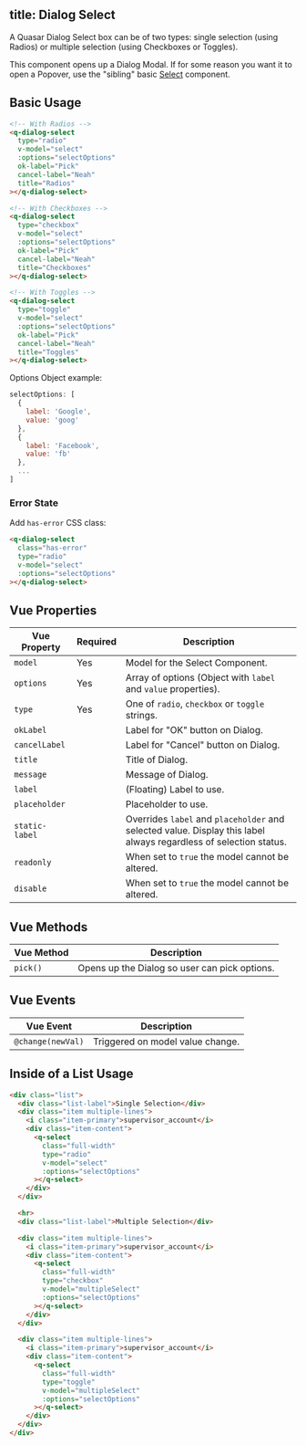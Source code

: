 title: Dialog Select
---
A Quasar Dialog Select box can be of two types: single selection (using Radios) or multiple selection (using Checkboxes or Toggles).

This component opens up a Dialog Modal. If for some reason you want it to open a Popover, use the "sibling" basic [Select](/components/select.html) component.

<input type="hidden" data-fullpage-demo="form/select/dialog">

## Basic Usage

``` html
<!-- With Radios -->
<q-dialog-select
  type="radio"
  v-model="select"
  :options="selectOptions"
  ok-label="Pick"
  cancel-label="Neah"
  title="Radios"
></q-dialog-select>

<!-- With Checkboxes -->
<q-dialog-select
  type="checkbox"
  v-model="select"
  :options="selectOptions"
  ok-label="Pick"
  cancel-label="Neah"
  title="Checkboxes"
></q-dialog-select>

<!-- With Toggles -->
<q-dialog-select
  type="toggle"
  v-model="select"
  :options="selectOptions"
  ok-label="Pick"
  cancel-label="Neah"
  title="Toggles"
></q-dialog-select>
```

Options Object example:
``` js
selectOptions: [
  {
    label: 'Google',
    value: 'goog'
  },
  {
    label: 'Facebook',
    value: 'fb'
  },
  ...
]
```

### Error State
Add `has-error` CSS class:
``` html
<q-dialog-select
  class="has-error"
  type="radio"
  v-model="select"
  :options="selectOptions"
></q-dialog-select>
```

## Vue Properties
| Vue Property | Required | Description |
| --- | --- | --- |
| `model` | Yes | Model for the Select Component. |
| `options` | Yes | Array of options (Object with `label` and `value` properties). |
| `type` | Yes | One of `radio`, `checkbox` or `toggle` strings. |
| `okLabel` | | Label for "OK" button on Dialog. |
| `cancelLabel` | | Label for "Cancel" button on Dialog. |
| `title` | | Title of Dialog. |
| `message` | | Message of Dialog. |
| `label` | | (Floating) Label to use. |
| `placeholder` | | Placeholder to use. |
| `static-label` | | Overrides `label` and `placeholder` and selected value. Display this label always regardless of selection status. |
| `readonly` | | When set to `true` the model cannot be altered. |
| `disable` | | When set to `true` the model cannot be altered. |

## Vue Methods
| Vue Method | Description |
| --- | --- |
| `pick()` | Opens up the Dialog so user can pick options. |

## Vue Events
| Vue Event | Description |
| --- | --- |
| `@change(newVal)` | Triggered on model value change. |

## Inside of a List Usage

``` html
<div class="list">
  <div class="list-label">Single Selection</div>
  <div class="item multiple-lines">
    <i class="item-primary">supervisor_account</i>
    <div class="item-content">
      <q-select
        class="full-width"
        type="radio"
        v-model="select"
        :options="selectOptions"
      ></q-select>
    </div>
  </div>

  <hr>
  <div class="list-label">Multiple Selection</div>

  <div class="item multiple-lines">
    <i class="item-primary">supervisor_account</i>
    <div class="item-content">
      <q-select
        class="full-width"
        type="checkbox"
        v-model="multipleSelect"
        :options="selectOptions"
      ></q-select>
    </div>
  </div>

  <div class="item multiple-lines">
    <i class="item-primary">supervisor_account</i>
    <div class="item-content">
      <q-select
        class="full-width"
        type="toggle"
        v-model="multipleSelect"
        :options="selectOptions"
      ></q-select>
    </div>
  </div>
</div>
```
